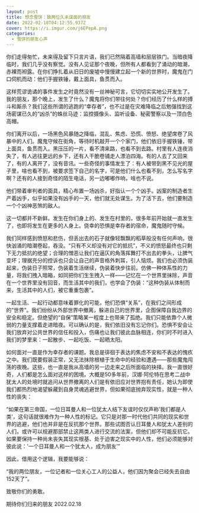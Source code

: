 ```yaml
---
layout: post
title: 想念雪饼：致两位久未谋面的朋友
date: 2022-02-18T04:12:55.937Z
cover: https://i.imgur.com/j6EPepA.png
categories:
  - 雪饼的朋友心声
---
```

你们走得匆忙，未来得及留下只言片语，我们已然隔着高墙和层层铁门。当暗夜降临时，我们几乎没有察觉。没有人见证那个夜晚，但所有人都看到了涌动的暗潮，赤裸而袒露。在你们挣扎着从旧日的废墟中慢慢建立起一个新的世界时，魔鬼在门口伺机而动：他们手握铁锤，戴上面具，鱼贯而入。

这样荒谬诡谲的事件发生之时竟然没有一丝神秘可言，它切切实实地公开发生了。我的朋友，那个晚上，发生了什么？魔鬼将你们带往何处？你们经历了什么样的搏斗和厮杀？我们这些所谓的逃跑的“幸存者”，也不过是在灾难降临之后勉强找到这场密谋已久的“凶杀”的蛛丝马迹：监控摄像头、监听设备、秘密警察以及一顶白色高帽。

你们离开以后，一场黑色风暴随之降临，混乱、焦虑、恐慌、愤怒、绝望席卷了风暴中的人们。魔鬼守候在街角，等待时机敲开一个个家门，他们依旧手握铁锤，带上面具，鱼贯而入。黑压压的一片，看不清来路，也看不到去路。村里有人连夜消失了，有人逃往更远的乡下，还有人干脆卷铺走人漂泊四海。有的人去了又回来了，有的人离开了，没有音讯。一些奇怪的事情发生了：有人被带到黑不见光的屋子里，啥也看不到，被要求签下自己的名字，可是他们什么也看不到，怎么写名字啊？还有的人接到奇怪的陌生电话，另一边嘟嘟作响，啥也不说。

他们带着审判者的面具，精心布置一场凶杀，好指认一个个凶手。凶案的制造者生产着凶手，似乎如果没有凶手的一天，他们就无处谋生。为了活下去，他们要制造一个个凶神恶煞的敌人。

这一切都并不新鲜。发生在你们身上的、发生在村里的，很多年前开始就一直发生了，也即将发生在更多的人身上。侥幸的恐惧是幸存者的宿命，魔鬼随时守候。

我们同样感到愤怒和悲伤，但丢出去的石子就像轻飘飘的稻草般没有任何声响，很快汹涌的暗潮卷起，吞没。“只有不义却没有对它的抵抗”，不义的愤怒最终也只剩下无力抵抗的绝望；合理的憎恶让我们在逼仄的角落挥舞打不出去的拳头，让脾气变坏；理据充分的控诉也只会让自己的声音格外刺耳，引人恼烦。我们也必须伪装起来，伪装日子照常，伪装着生活继续，伪装着快步往前。仿佛一种体系性的力量，将我们拽入暗箱，如同把你们生生拽入一样——记忆在一个世界里抹除，声音在一个世界里没有回音，而生活其中的我们，也学会了伪装：“这种伪装从体制而来，生活其中的人们，被它重重包裹”。

一起生活、一起行动都意味着罪化的可能，他们恐惧“关系”，在我们之间形成的“世界”。我们纷纷从外部世界中撤离，躲进自己的世界里，企图保障自我边界的安全和稳定。但绝望的“自保”策略某一程度上也带来了孤绝。我们只能依靠个人微弱的力量支撑着走进暗夜。可以确认的是，我们依旧没有忘记你们。恐惧不安会让我们放弃对公共世界的信任和投入，伤痛也让我们彼此血脉相连，你们时不时进入我们的梦里来：一起散步、一起吃饭、一起晒太阳。

如何面对一直是作为幸存者的课题。我总是徘徊于表达的焦虑不安和不表达的愧疚之中。我们既要假装正常，又无法抹除根植于生命中的经验和遭遇——那些魔鬼闯荡的夜晚。这些，也一直是我从高墙的另一边走来之后所面临的抉择。我一直很好奇，人们都是怎么面对这样的困境。大概是50多年前，汉娜·阿伦特在思考二战中犹太人的处境时就追问从世界撤离的人们是有依旧应对世界抱有责任，她认为即使我们都热烈地渴望躲藏到自身灵魂逃避世界，但如果彻底抛弃现实性，就是一种人性的丧失：

 “如果在第三帝国，一位日耳曼人和一位犹太人结下友谊时仅仅声称’我们都是人类’，这句话就很难作为一种人性的标记。它只是对那一时代他们共同的现实和世界的逃避，他们也并非是在反抗那个世界。那些试图否认日耳曼人和犹太人差别的人们，或许可以规避那部禁止这两类人进行交流的法案，但他们却不可能反抗它。如果要保持一种尚未丧失其现实根基、处于迫害之现实中的人性，他们必须能够对彼此说：’一个日耳曼人和一个犹太人，成为朋友’”

因此，借用这个逻辑，我要能够说：

“我的两位朋友，一位记者和一位关心工人的公益人，他们因为聚会已经失去自由152天了”。

致敬你们的勇敢。

期待你们归来的朋友 2022.02.18